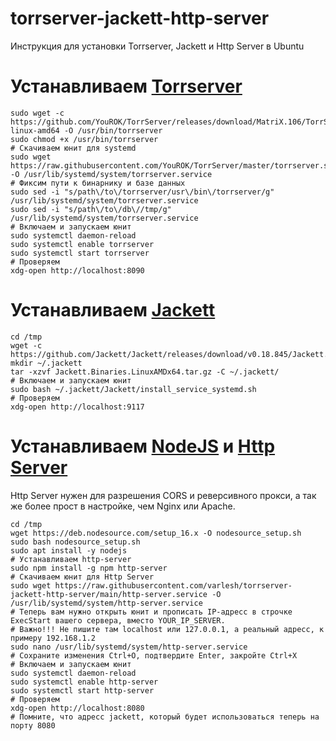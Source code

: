 # torrserver-jackett-http-server
Инструкция для установки Torrserver, Jackett и Http Server в Ubuntu

# Устанавливаем [Torrserver](https://github.com/YouROK/TorrServer)
```
sudo wget -c https://github.com/YouROK/TorrServer/releases/download/MatriX.106/TorrServer-linux-amd64 -O /usr/bin/torrserver
sudo chmod +x /usr/bin/torrserver
# Скачиваем юнит для systemd
sudo wget https://raw.githubusercontent.com/YouROK/TorrServer/master/torrserver.service -O /usr/lib/systemd/system/torrserver.service
# Фиксим пути к бинарнику и базе данных
sudo sed -i "s/path\/to\/torrserver/usr\/bin\/torrserver/g" /usr/lib/systemd/system/torrserver.service
sudo sed -i "s/path\/to\/db\//tmp/g" /usr/lib/systemd/system/torrserver.service
# Включаем и запускаем юнит
sudo systemctl daemon-reload
sudo systemctl enable torrserver
sudo systemctl start torrserver
# Проверяем
xdg-open http://localhost:8090
```

# Устанавливаем [Jackett](https://github.com/Jackett/Jackett)
```
cd /tmp
wget -c https://github.com/Jackett/Jackett/releases/download/v0.18.845/Jackett.Binaries.LinuxAMDx64.tar.gz
mkdir ~/.jackett
tar -xzvf Jackett.Binaries.LinuxAMDx64.tar.gz -C ~/.jackett/
# Включаем и запускаем юнит
sudo bash ~/.jackett/Jackett/install_service_systemd.sh
# Проверяем
xdg-open http://localhost:9117
```

# Устанавливаем [NodeJS](https://deb.nodesource.com) и [Http Server](https://github.com/http-party/http-server)

Http Server нужен для разрешения CORS и реверсивного прокси, а так же более прост в настройке, чем Nginx или Apache.

```
cd /tmp
wget https://deb.nodesource.com/setup_16.x -O nodesource_setup.sh
sudo bash nodesource_setup.sh
sudo apt install -y nodejs
# Устанавливаем http-server
sudo npm install -g npm http-server
# Скачиваем юнит для Http Server
sudo wget https://raw.githubusercontent.com/varlesh/torrserver-jackett-http-server/main/http-server.service -O /usr/lib/systemd/system/http-server.service
# Теперь вам нужно открыть юнит и прописать IP-адресс в строчке ExecStart вашего сервера, вместо YOUR_IP_SERVER.
# Важно!!! Не пишите там localhost или 127.0.0.1, а реальный адресс, к примеру 192.168.1.2
sudo nano /usr/lib/systemd/system/http-server.service
# Сохраните изменения Ctrl+O, подтвердите Enter, закройте Ctrl+X
# Включаем и запускаем юнит
sudo systemctl daemon-reload
sudo systemctl enable http-server
sudo systemctl start http-server
# Проверяем
xdg-open http://localhost:8080
# Помните, что адресс jackett, который будет использоваться теперь на порту 8080
```
